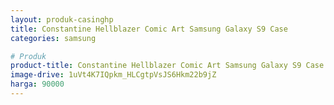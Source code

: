 ```yaml
---
layout: produk-casinghp
title: Constantine Hellblazer Comic Art Samsung Galaxy S9 Case
categories: samsung

# Produk
product-title: Constantine Hellblazer Comic Art Samsung Galaxy S9 Case
image-drive: 1uVt4K7IQpkm_HLCgtpVsJS6Hkm22b9jZ
harga: 90000
---
```

